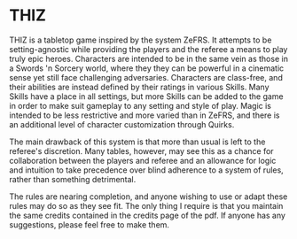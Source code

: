 # THIZ
THIZ is a tabletop game inspired by the system ZeFRS. It attempts to be setting-agnostic while providing the players and the referee a means to play truly epic heroes. Characters are intended to be in the same vein as those in a Swords 'n Sorcery world, where they they can be powerful in a cinematic sense yet still face challenging adversaries. Characters are class-free, and their abilities are instead defined by their ratings in various Skills. Many Skills have a place in all settings, but more Skills can be added to the game in order to make suit gameplay to any setting and style of play. Magic is intended to be less restrictive and more varied than in ZeFRS, and there is an additional level of character customization through Quirks.  

The main drawback of this system is that more than usual is left to the referee's discretion. Many tables, however, may see this as a chance for collaboration between the players and referee and an allowance for logic and intuition to take precedence over blind adherence to a system of rules, rather than something detrimental.

The rules are nearing completion, and anyone wishing to use or adapt these rules may do so as they see fit. The only thing I require is that you maintain the same credits contained in the credits page of the pdf. If anyone has any suggestions, please feel free to make them. 
